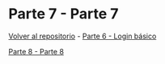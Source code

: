 # Parte 7 - Parte 7

[Volver al repositorio](https://github.com/Elolawyn/Rails5Tutorial) - [Parte 6 - Login básico](https://github.com/Elolawyn/Rails5Tutorial/tree/master/docs/06/README.md)



[Parte 8 - Parte 8](https://github.com/Elolawyn/Rails5Tutorial/tree/master/docs/08/README.md)
